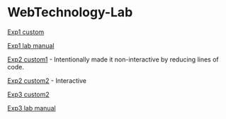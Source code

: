 # WebTechnology-Lab

[Exp1 custom](https://shiva1718.github.io/WebTechnology-Lab/exp1/custom/index.html)

[Exp1 lab manual](https://shiva1718.github.io/WebTechnology-Lab/exp1/lab-manual/mapping.html)

[Exp2 custom1](https://shiva1718.github.io/WebTechnology-Lab/exp2/index.html) - Intentionally made it non-interactive by reducing lines of code.

[Exp2 custom2](https://shiva1718.github.io/WebTechnology-Lab/exp2/interactive/index.html) - Interactive

[Exp3 custom2](https://shiva1718.github.io/WebTechnology-Lab/exp3/custom2/index.html)

[Exp3 lab manual](https://shiva1718.github.io/WebTechnology-Lab/exp3/lab-manual/index.html)
